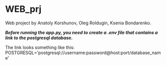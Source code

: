 # WEB_prj
Web project by Anatoly Korshunov, Oleg Roldugin, Ksenia Bondarenko.

<i><b>Before running the app.py, you need to create a .env file that contains a link to the postgresql database.</b></i> 

The link looks something like this: POSTGRESQL='postgresql://username:password@host:port/database_name'